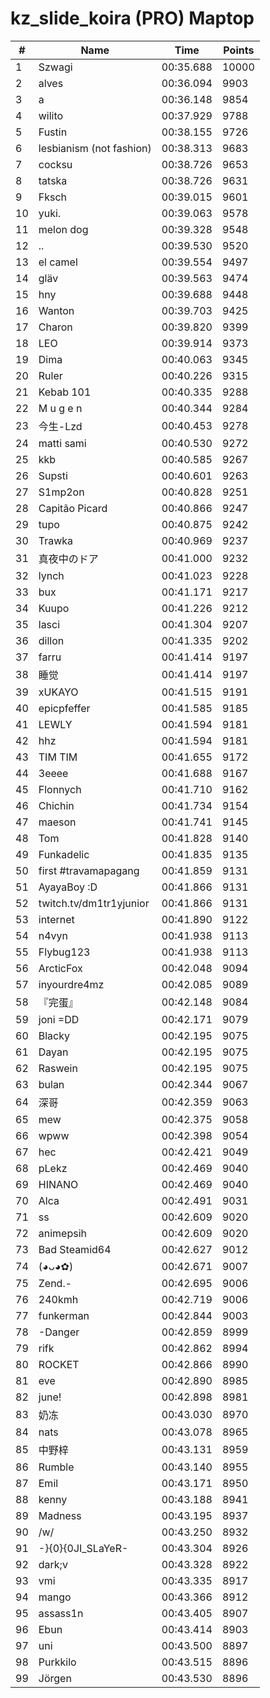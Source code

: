 # kz_slide_koira (PRO) Maptop

|  # | Name | Time | Points |
|-------------- | -------------- | -------------- | -------------- | 
| 1 | Szwagi | 00:35.688 | 10000 | 
| 2 | alves | 00:36.094 | 9903 | 
| 3 | a | 00:36.148 | 9854 | 
| 4 | wilito | 00:37.929 | 9788 | 
| 5 | Fustin | 00:38.155 | 9726 | 
| 6 | lesbianism (not fashion) | 00:38.313 | 9683 | 
| 7 | cocksu | 00:38.726 | 9653 | 
| 8 | tatska | 00:38.726 | 9631 | 
| 9 | Fksch | 00:39.015 | 9601 | 
| 10 | yuki. | 00:39.063 | 9578 | 
| 11 | melon dog | 00:39.328 | 9548 | 
| 12 | .. | 00:39.530 | 9520 | 
| 13 | el camel | 00:39.554 | 9497 | 
| 14 | gläv | 00:39.563 | 9474 | 
| 15 | hny | 00:39.688 | 9448 | 
| 16 | Wanton | 00:39.703 | 9425 | 
| 17 | Charon | 00:39.820 | 9399 | 
| 18 | LEO | 00:39.914 | 9373 | 
| 19 | Dima | 00:40.063 | 9345 | 
| 20 | Ruler | 00:40.226 | 9315 | 
| 21 | Kebab 101 | 00:40.335 | 9288 | 
| 22 | M u g e n | 00:40.344 | 9284 | 
| 23 | 今生-Lzd | 00:40.453 | 9278 | 
| 24 | matti sami | 00:40.530 | 9272 | 
| 25 | kkb | 00:40.585 | 9267 | 
| 26 | Supsti | 00:40.601 | 9263 | 
| 27 | S1mp2on | 00:40.828 | 9251 | 
| 28 | Capitão Picard | 00:40.866 | 9247 | 
| 29 | tupo | 00:40.875 | 9242 | 
| 30 | Trawka | 00:40.969 | 9237 | 
| 31 | 真夜中のドア | 00:41.000 | 9232 | 
| 32 | lynch | 00:41.023 | 9228 | 
| 33 | bux | 00:41.171 | 9217 | 
| 34 | Kuupo | 00:41.226 | 9212 | 
| 35 | lasci | 00:41.304 | 9207 | 
| 36 | dillon | 00:41.335 | 9202 | 
| 37 | farru | 00:41.414 | 9197 | 
| 38 | 睡觉 | 00:41.414 | 9197 | 
| 39 | xUKAYO | 00:41.515 | 9191 | 
| 40 | epicpfeffer | 00:41.585 | 9185 | 
| 41 | LEWLY | 00:41.594 | 9181 | 
| 42 | hhz | 00:41.594 | 9181 | 
| 43 | TIM TIM | 00:41.655 | 9172 | 
| 44 | 3eeee | 00:41.688 | 9167 | 
| 45 | Flonnych | 00:41.710 | 9162 | 
| 46 | Chichin | 00:41.734 | 9154 | 
| 47 | maeson | 00:41.741 | 9145 | 
| 48 | Tom | 00:41.828 | 9140 | 
| 49 | Funkadelic | 00:41.835 | 9135 | 
| 50 | first #travamapagang | 00:41.859 | 9131 | 
| 51 | AyayaBoy :D | 00:41.866 | 9131 | 
| 52 | twitch.tv/dm1tr1yjunior | 00:41.866 | 9131 | 
| 53 | internet | 00:41.890 | 9122 | 
| 54 | n4vyn | 00:41.938 | 9113 | 
| 55 | Flybug123 | 00:41.938 | 9113 | 
| 56 | ArcticFox | 00:42.048 | 9094 | 
| 57 | inyourdre4mz | 00:42.085 | 9089 | 
| 58 | 『完蛋』 | 00:42.148 | 9084 | 
| 59 | joni =DD | 00:42.171 | 9079 | 
| 60 | Blacky | 00:42.195 | 9075 | 
| 61 | Dayan | 00:42.195 | 9075 | 
| 62 | Raswein | 00:42.195 | 9075 | 
| 63 | bulan | 00:42.344 | 9067 | 
| 64 | 深哥 | 00:42.359 | 9063 | 
| 65 | mew | 00:42.375 | 9058 | 
| 66 | wpww | 00:42.398 | 9054 | 
| 67 | hec | 00:42.421 | 9049 | 
| 68 | pLekz | 00:42.469 | 9040 | 
| 69 | HINANO | 00:42.469 | 9040 | 
| 70 | Alca | 00:42.491 | 9031 | 
| 71 | ss | 00:42.609 | 9020 | 
| 72 | animepsih | 00:42.609 | 9020 | 
| 73 | Bad Steamid64 | 00:42.627 | 9012 | 
| 74 | (◕ᴗ◕✿) | 00:42.671 | 9007 | 
| 75 | Zend.- | 00:42.695 | 9006 | 
| 76 | 240kmh | 00:42.719 | 9006 | 
| 77 | funkerman | 00:42.844 | 9003 | 
| 78 | -Danger | 00:42.859 | 8999 | 
| 79 | rifk | 00:42.862 | 8994 | 
| 80 | ROCKET | 00:42.866 | 8990 | 
| 81 | eve | 00:42.890 | 8985 | 
| 82 | june! | 00:42.898 | 8981 | 
| 83 | 奶冻 | 00:43.030 | 8970 | 
| 84 | nats | 00:43.078 | 8965 | 
| 85 | 中野梓 | 00:43.131 | 8959 | 
| 86 | Rumble | 00:43.140 | 8955 | 
| 87 | Emil | 00:43.171 | 8950 | 
| 88 | kenny | 00:43.188 | 8941 | 
| 89 | Madness | 00:43.195 | 8937 | 
| 90 | /w/ | 00:43.250 | 8932 | 
| 91 | -}{0}{0JI_SLaYeR- | 00:43.304 | 8926 | 
| 92 | dark;v | 00:43.328 | 8922 | 
| 93 | vmi | 00:43.335 | 8917 | 
| 94 | mango | 00:43.366 | 8912 | 
| 95 | assass1n | 00:43.405 | 8907 | 
| 96 | Ebun | 00:43.414 | 8903 | 
| 97 | uni | 00:43.500 | 8897 | 
| 98 | Purkkilo | 00:43.515 | 8896 | 
| 99 | Jörgen | 00:43.530 | 8896 | 


